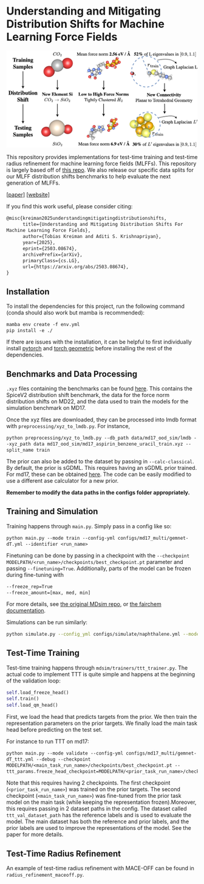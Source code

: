 # Understanding and Mitigating Distribution Shifts for Machine Learning Force Fields

![Alt Text](assets/distribution_shifts.png)

This repository provides implementations for test-time training and test-time radius refinement for machine learning force fields (MLFFs). This repository is largely based off of [this repo](https://github.com/kyonofx/MDsim/tree/main). We also release our specific data splits for our MLFF distribution shifts benchmarks to help evaluate the next generation of MLFFs.

[[paper]](https://arxiv.org/abs/2503.08674)
[[website]](https://tkreiman.github.io/projects/mlff_distribution_shifts/)

If you find this work useful, please consider citing:

```
@misc{kreiman2025understandingmitigatingdistributionshifts,
      title={Understanding and Mitigating Distribution Shifts For Machine Learning Force Fields}, 
      author={Tobias Kreiman and Aditi S. Krishnapriyan},
      year={2025},
      eprint={2503.08674},
      archivePrefix={arXiv},
      primaryClass={cs.LG},
      url={https://arxiv.org/abs/2503.08674}, 
}
```

## Installation

To install the dependencies for this project, run the following command (conda should also work but mamba is recommended):

```
mamba env create -f env.yml
pip install -e ./
```
If there are issues with the installation, it can be  helpful to first individually install [pytorch](https://pytorch.org/get-started/locally/) and [torch geometric](https://pytorch-geometric.readthedocs.io/en/latest/install/installation.html) before installing the rest of the dependencies.

## Benchmarks and Data Processing

```.xyz``` files containing the benchmarks can be found [here](https://drive.google.com/file/d/1u15bRsrOrERb4WSMfNP-T4jsAiFFNQeb/view?usp=sharing). This contains the SpiceV2 distribution shift benchmark, the data for the force norm distribution shifts on MD22, and the data used to train the models for the simulation benchmark on MD17.

Once the xyz files are downloaded, they can be processed into lmdb format with ```preprocessing/xyz_to_lmdb.py```. For instance, 
```
python preprocessing/xyz_to_lmdb.py --db_path data/md17_ood_sim/lmdb --xyz_path data md17_ood_sim/md17_aspirin_benzene_uracil_train.xyz --split_name train
``` 
The prior can also be added to the dataset by passing in ```--calc-classical```. By default, the prior is sGDML. This requires having an sGDML prior trained. For md17, these can be obtained [here](http://sgdml.org/). The code can be easily modified to use a different ase calculator for a new prior. 

**Remember to modify the data paths in the configs folder appropriately.**

## Training and Simulation

Training happens through ```main.py```. Simply pass in a config like so:
```
python main.py --mode train --config-yml configs/md17_multi/gemnet-dT.yml --identifier <run_name>
```

Finetuning can be done by passing in a checkpoint with the ```--checkpoint MODELPATH/<run_name>/checkpoints/best_checkpoint.pt``` parameter and passing ```--finetuning=True```. Additionally, parts of the model can be frozen during fine-tuning with 
```
--freeze_rep=True
--freeze_amount=[max, med, min]
```   
For more details, see [the original MDsim repo]((https://github.com/kyonofx/MDsim/tree/main)), or [the fairchem documentation](https://github.com/FAIR-Chem/fairchem).

Simulations can be run similarly:
```bash
python simulate.py --config_yml configs/simulate/naphthalene.yml --model_dir MODELPATH/<run_name>/
```
## Test-Time Training

Test-time training happens through `mdsim/trainers/ttt_trainer.py`. The actual code to implement TTT is quite simple and happens at the beginning of the validation loop:

```python
self.load_freeze_head()
self.train()
self.load_qm_head()
```
First, we load the head that predicts targets from the prior. We then train the representation parameters on the prior targets. We finally load the main task head before predicting on the test set.

For instance to run TTT on md17:
```
python main.py --mode validate --config-yml configs/md17_multi/gemnet-dT_ttt.yml --debug --checkpoint MODELPATH/<main_task_run_name>/checkpoints/best_checkpoint.pt --ttt_params.freeze_head_checkpoint=MODELPATH/<prior_task_run_name>/checkpoints/best_checkpoint.pt
```
Note that this requires having 2 checkpoints. The first checkpoint (`<prior_task_run_name>`) was trained on the prior targets. The second checkpoint (`<main_task_run_name>`) was fine-tuned from the prior task model on the main task (while keeping the representation frozen).Moreover, this requires passing in 2 dataset paths in the config. The dataset called `ttt_val_dataset_path` has the reference labels and is used to evaluate the model. The main dataset has both the reference and prior labels, and the prior labels are used to improve the representations of the model. See the paper for more details.

## Test-Time Radius Refinement

An example of test-time radius refinement with MACE-OFF can be found in `radius_refinement_maceoff.py`.

